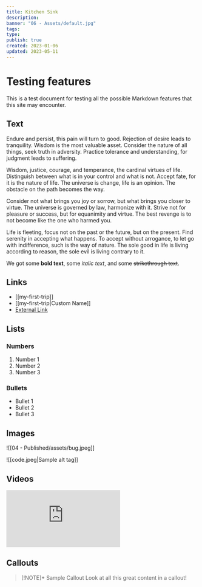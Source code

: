 ```yaml
---
title: Kitchen Sink
description:
banner: "06 - Assets/default.jpg"
tags:
type:
publish: true
created: 2023-01-06
updated: 2023-05-11
---
```


# Testing features

This is a test document for testing all the possible Markdown features that this site may encounter.

## Text

Endure and persist, this pain will turn to good. Rejection of desire leads to tranquility. Wisdom is the most valuable asset. Consider the nature of all things, seek truth in adversity. Practice tolerance and understanding, for judgment leads to suffering.

Wisdom, justice, courage, and temperance, the cardinal virtues of life. Distinguish between what is in your control and what is not. Accept fate, for it is the nature of life. The universe is change, life is an opinion. The obstacle on the path becomes the way.

Consider not what brings you joy or sorrow, but what brings you closer to virtue. The universe is governed by law, harmonize with it. Strive not for pleasure or success, but for equanimity and virtue. The best revenge is to not become like the one who harmed you.

Life is fleeting, focus not on the past or the future, but on the present. Find serenity in accepting what happens. To accept without arrogance, to let go with indifference, such is the way of nature. The sole good in life is living according to reason, the sole evil is living contrary to it.

We got some **bold text**, some _italic text_, and some ~~strikethrough text~~.

## Links

- [[my-first-trip]]
- [[my-first-trip|Custom Name]]
- [External Link](https://google.com)

## Lists

### Numbers

1. Number 1
2. Number 2
3. Number 3

### Bullets

- Bullet 1
- Bullet 2
- Bullet 3

## Images

![[04 - Published/assets/bug.jpeg]]

![[code.jpeg|Sample alt tag]]
## Videos

<iframe src="https://www.youtube.com/embed/sCkWsAAwpF8" title="YouTube video player" frameborder="0" allow="accelerometer; autoplay; clipboard-write; encrypted-media; gyroscope; picture-in-picture; web-share" allowfullscreen></iframe>

## Callouts

> [!NOTE]+ Sample Callout
> Look at all this great content in a callout!